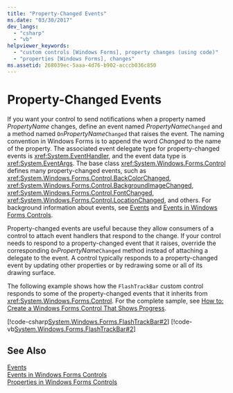 ```yaml
---
title: "Property-Changed Events"
ms.date: "03/30/2017"
dev_langs: 
  - "csharp"
  - "vb"
helpviewer_keywords: 
  - "custom controls [Windows Forms], property changes (using code)"
  - "properties [Windows Forms], changes"
ms.assetid: 268039ec-5aaa-4d76-b902-acccb036c850
---
```

# Property-Changed Events
If you want your control to send notifications when a property named *PropertyName* changes, define an event named *PropertyName*`Changed` and a method named `On`*PropertyName*`Changed` that raises the event. The naming convention in Windows Forms is to append the word *Changed* to the name of the property. The associated event delegate type for property-changed events is <xref:System.EventHandler>, and the event data type is <xref:System.EventArgs>. The base class <xref:System.Windows.Forms.Control> defines many property-changed events, such as <xref:System.Windows.Forms.Control.BackColorChanged>, <xref:System.Windows.Forms.Control.BackgroundImageChanged>, <xref:System.Windows.Forms.Control.FontChanged>, <xref:System.Windows.Forms.Control.LocationChanged>, and others. For background information about events, see [Events](../../../../docs/standard/events/index.md) and [Events in Windows Forms Controls](../../../../docs/framework/winforms/controls/events-in-windows-forms-controls.md).  
  
 Property-changed events are useful because they allow consumers of a control to attach event handlers that respond to the change. If your control needs to respond to a property-changed event that it raises, override the corresponding `On`*PropertyName*`Changed` method instead of attaching a delegate to the event. A control typically responds to a property-changed event by updating other properties or by redrawing some or all of its drawing surface.  
  
 The following example shows how the `FlashTrackBar` custom control responds to some of the property-changed events that it inherits from <xref:System.Windows.Forms.Control>. For the complete sample, see [How to: Create a Windows Forms Control That Shows Progress](../../../../docs/framework/winforms/controls/how-to-create-a-windows-forms-control-that-shows-progress.md).  
  
 [!code-csharp[System.Windows.Forms.FlashTrackBar#2](../../../../samples/snippets/csharp/VS_Snippets_Winforms/System.Windows.Forms.FlashTrackBar/CS/FlashTrackBar.cs#2)]
 [!code-vb[System.Windows.Forms.FlashTrackBar#2](../../../../samples/snippets/visualbasic/VS_Snippets_Winforms/System.Windows.Forms.FlashTrackBar/VB/FlashTrackBar.vb#2)]  
  
## See Also  
 [Events](../../../../docs/standard/events/index.md)  
 [Events in Windows Forms Controls](../../../../docs/framework/winforms/controls/events-in-windows-forms-controls.md)  
 [Properties in Windows Forms Controls](../../../../docs/framework/winforms/controls/properties-in-windows-forms-controls.md)
